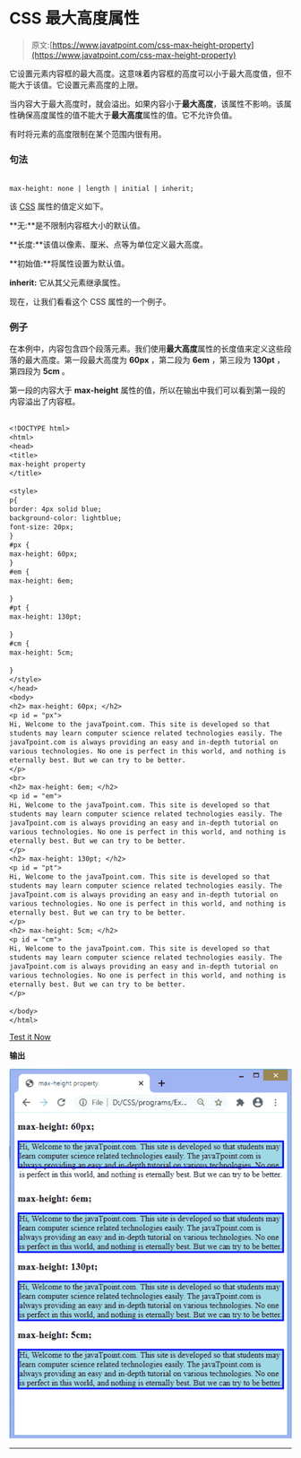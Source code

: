 # CSS 最大高度属性

> 原文:[https://www.javatpoint.com/css-max-height-property](https://www.javatpoint.com/css-max-height-property)

它设置元素内容框的最大高度。这意味着内容框的高度可以小于最大高度值，但不能大于该值。它设置元素高度的上限。

当内容大于最大高度时，就会溢出。如果内容小于**最大高度**，该属性不影响。该属性确保高度属性的值不能大于**最大高度**属性的值。它不允许负值。

有时将元素的高度限制在某个范围内很有用。

### 句法

```

max-height: none | length | initial | inherit;

```

该 [CSS](https://www.javatpoint.com/css-tutorial) 属性的值定义如下。

**无:**是不限制内容框大小的默认值。

**长度:**该值以像素、厘米、点等为单位定义最大高度。

**初始值:**将属性设置为默认值。

**inherit:** 它从其父元素继承属性。

现在，让我们看看这个 CSS 属性的一个例子。

### 例子

在本例中，内容包含四个段落元素。我们使用**最大高度**属性的长度值来定义这些段落的最大高度。第一段最大高度为 **60px** ，第二段为 **6em** ，第三段为 **130pt** ，第四段为 **5cm** 。

第一段的内容大于 **max-height** 属性的值，所以在输出中我们可以看到第一段的内容溢出了内容框。

```

<!DOCTYPE html>
<html>
<head>
<title>
max-height property
</title>

<style>
p{
border: 4px solid blue;
background-color: lightblue;
font-size: 20px;
}
#px {
max-height: 60px;
}
#em {
max-height: 6em;

}
#pt {
max-height: 130pt;

}
#cm {
max-height: 5cm;

}
</style>
</head>
<body>
<h2> max-height: 60px; </h2>
<p id = "px">
Hi, Welcome to the javaTpoint.com. This site is developed so that students may learn computer science related technologies easily. The javaTpoint.com is always providing an easy and in-depth tutorial on various technologies. No one is perfect in this world, and nothing is eternally best. But we can try to be better.
</p>
<br>
<h2> max-height: 6em; </h2>
<p id = "em">
Hi, Welcome to the javaTpoint.com. This site is developed so that students may learn computer science related technologies easily. The javaTpoint.com is always providing an easy and in-depth tutorial on various technologies. No one is perfect in this world, and nothing is eternally best. But we can try to be better.
</p>
<h2> max-height: 130pt; </h2>
<p id = "pt">
Hi, Welcome to the javaTpoint.com. This site is developed so that students may learn computer science related technologies easily. The javaTpoint.com is always providing an easy and in-depth tutorial on various technologies. No one is perfect in this world, and nothing is eternally best. But we can try to be better.
</p>
<h2> max-height: 5cm; </h2>
<p id = "cm">
Hi, Welcome to the javaTpoint.com. This site is developed so that students may learn computer science related technologies easily. The javaTpoint.com is always providing an easy and in-depth tutorial on various technologies. No one is perfect in this world, and nothing is eternally best. But we can try to be better.
</p>

</body>
</html>

```

[Test it Now](https://www.javatpoint.com/oprweb/test.jsp?filename=css-max-height-property1)

**输出**

![CSS max-height property](img/7e84638bb2a7968e06dcc4e1fcbe1d7a.png)

* * *